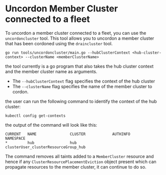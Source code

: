 # Uncordon Member Cluster connected to a fleet

To uncordon a member cluster connected to a fleet, you can use the `uncordoncluster` tool. This tool allows you to 
uncordon a member cluster that has been cordoned using the `draincluster` tool. 

```
go run tools/uncordoncluster/main.go --hubClusterContext <hub-cluster-context> --clusterName <memberClusterName>
```

the tool currently is a go program that also takes the hub cluster context and the member cluster name as arguments.

- The `--hubClusterContext` flag specifies the context of the hub cluster
- The `--clusterName` flag specifies the name of the member cluster to cordon.

the user can run the following command to identify the context of the hub cluster:

```
kubectl config get-contexts
```

the output of the command will look like this:

```
CURRENT   NAME               CLUSTER            AUTHINFO                                            NAMESPACE         
*         hub                hub                clusterUser_clusterResourceGroup_hub   
```

The command removes all taints added to a `MemberCluster` resource and hence if any `ClusterResourcePlacementEviction` 
object present which can propagate resources to the member cluster, it can continue to do so.
